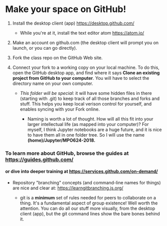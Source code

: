 # Make your space on GitHub!

1. Install the desktop client (app) https://desktop.github.com/
   - While you're at it, install the text editor atom https://atom.io/
   
2. Make an account on github.com (the desktop client will prompt you on launch, or you can go directly). 

3. Fork the class repo on the GitHub Web site. 

4. Connect your fork to a working copy on your local machine. To do this, open the GitHub desktop app, and find where it says **Clone an existing project from GitHub to your computer**. You will have to select the directory name on your own computer. 

   - *This folder will be special*: it will have some hidden files in there (starting with .git) to keep track of all those branches and forks and stuff. This helps you keep local verison control for yourself, and enables syncing with your Fork online. 

       - Naming is worth a lot of thought. How will all this fit into your larger intellectual life (as mapped into your computer)? For myself, I think Jupyter notebooks are a huge future, and it is nice to have them all in one folder tree. So I will use the name **(home)/Jupyter/MPO624-2018.** 


### To learn more about GitHub, browse the guides at https://guides.github.com/
#### or dive into deeper training at https://services.github.com/on-demand/

* Repository "branching" concepts (and command-line names for things) are nice and clear at: https://learngitbranching.js.org/ 
         
     - git is a **minimum** set of rules needed for peers to collaborate on a thing. It's a fundamental aspect of group existence! Well worth the attention. You can do all our stuff more visually, from the desktop client (app), but the git command lines show the bare bones behind it. 

